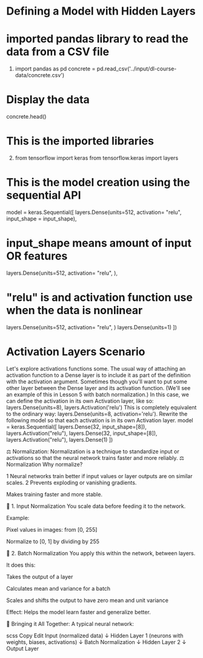 # Defining a Model with Hidden Layers

# imported pandas library to read the data from a CSV file

1. import pandas as pd
   concrete = pd.read_csv('../input/dl-course-data/concrete.csv')

# Display the data

concrete.head()

# This is the imported libraries

2. from tensorflow import keras
   from tensorflow.keras import layers

# This is the model creation using the sequential API

model = keras.Sequential([
layers.Dense(units=512, activation= "relu", input_shape = input_shape),

# input_shape means amount of input OR features

layers.Dense(units=512, activation= "relu", ),

# "relu" is and activation function use when the data is nonlinear

layers.Dense(units=512, activation= "relu", )
layers.Dense(units=1)
])

# Activation Layers Scenario

Let's explore activations functions some.
The usual way of attaching an activation function to a Dense layer is to include it as part of the definition with the activation argument. Sometimes though you'll want to put some other layer between the Dense layer and its activation function. (We'll see an example of this in Lesson 5 with batch normalization.) In this case, we can define the activation in its own Activation layer, like so:
layers.Dense(units=8),
layers.Activation('relu')
This is completely equivalent to the ordinary way: layers.Dense(units=8, activation='relu').
Rewrite the following model so that each activation is in its own Activation layer.
model = keras.Sequential([
layers.Dense(32, input_shape=[8]),
layers.Activation("relu"),
layers.Dense(32, input_shape=[8]),
layers.Activation("relu"),
layers.Dense(1)
])

⚖️ Normalization:
Normalization is a technique to standardize input or activations so that the neural network trains faster and more reliably.
⚖️ Normalization
Why normalize?

1 Neural networks train better if input values or layer outputs are on similar scales.
2 Prevents exploding or vanishing gradients.

Makes training faster and more stable.

📌 1. Input Normalization
You scale data before feeding it to the network.

Example:

Pixel values in images: from [0, 255]

Normalize to [0, 1] by dividing by 255

📌 2. Batch Normalization
You apply this within the network, between layers.

It does this:

Takes the output of a layer

Calculates mean and variance for a batch

Scales and shifts the output to have zero mean and unit variance

Effect: Helps the model learn faster and generalize better.

🧠 Bringing it All Together:
A typical neural network:

scss
Copy
Edit
Input (normalized data)
↓
Hidden Layer 1 (neurons with weights, biases, activations)
↓
Batch Normalization
↓
Hidden Layer 2
↓
Output Layer
